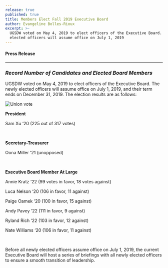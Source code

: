```yaml
---
release: true
published: true
title: Members Elect Fall 2019 Executive Board
author: Evangeline Bolles-Rioux
excerpt: >-
  UGSDW voted on May 4, 2019 to elect officers of the Executive Board. The newly
  elected officers will assume office on July 1, 2019
---
```

#### Press Release

***

### *Record Number of Candidates and Elected Board Members*

UGSDW voted on May 4, 2019 to elect officers of the Executive Board. The newly elected officers will assume office on July 1, 2019, and their term ends on December 31, 2019. The election results are as follows:

![Union vote](https://www.honestballot.com/wp-content/uploads/2015/07/Avoid-Ballot-Stuffing-In-Your-Next-Union-Representative-Vote-with-Secure-Online-Voting.jpg)

**President**

Sam Xu ‘20 (225 out of 317 votes)

<br>

**Secretary-Treasurer**

Oona Miller ‘21 (unopposed)

<br>

**Executive Board Member At Large**

Annie Kratz ‘22 (99 votes in favor, 18 votes against)

Luca Nelson ‘20 (106 in favor, 11 against)

Paige Oamek ‘20 (100 in favor, 15 against)

Andy Pavey ‘22 (111 in favor, 9 against)

Ryland Rich ‘22 (103 in favor, 12 against)

Nate Williams ‘20 (106 in favor, 11 against)

<br>

Before all newly elected officers assume office on July 1, 2019, the current Executive Board will host a series of briefings with all newly elected officers to ensure a smooth transition of leadership.
